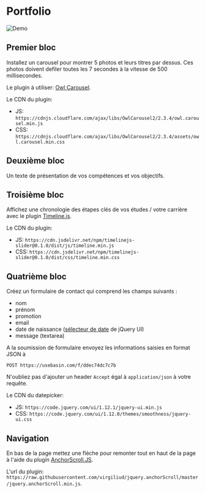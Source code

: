 # Portfolio

![Demo](https://i.ibb.co/f0j6qJm/Users-anastasia-Documents-javascript-101-answers-lesson7-index-html-5.png)

## Premier bloc

Installez un carousel pour montrer 5 photos et leurs titres par dessus. Ces photos doivent defiler toutes les 7 secondes à la vitesse de 500 millisecondes.

Le plugin à utiliser: [Owl Carousel](https://owlcarousel2.github.io/OwlCarousel2/). 

Le CDN du plugin: 
+ JS: `https://cdnjs.cloudflare.com/ajax/libs/OwlCarousel2/2.3.4/owl.carousel.min.js`
+ CSS: `https://cdnjs.cloudflare.com/ajax/libs/OwlCarousel2/2.3.4/assets/owl.carousel.min.css`

## Deuxième bloc

Un texte de présentation de vos compétences et vos objectifs.

## Troisième bloc

Affichez une chronologie des étapes clés de vos études / votre carrière avec le plugin [Timeline.js](https://ilkeryilmaz.github.io/timelinejs/). 

Le CDN du plugin:
+ JS: `https://cdn.jsdelivr.net/npm/timelinejs-slider@0.1.0/dist/js/timeline.min.js`
+ CSS: `https://cdn.jsdelivr.net/npm/timelinejs-slider@0.1.0/dist/css/timeline.min.css`

## Quatrième bloc

Créez un formulaire de contact qui comprend les champs suivants :

+ nom
+ prénom
+ promotion
+ email
+ date de naissance ([sélecteur de date](https://jqueryui.com/datepicker/) de jQuery UI)
+ message (textarea)

A la soumission de formulaire envoyez les informations saisies en format JSON à 
```
POST https://usebasin.com/f/ddec74dc7c7b
```
N'oubliez pas d'ajouter un header `Accept` égal à `application/json` à votre requête.

Le CDN du datepicker:
+ JS: `https://code.jquery.com/ui/1.12.1/jquery-ui.min.js`
+ CSS: `https://code.jquery.com/ui/1.12.0/themes/smoothness/jquery-ui.css`

## Navigation

En bas de la page mettez une flèche pour remonter tout en haut de la page à l'aide du plugin [AnchorScroll.JS](http://www.virgiliudiaconu.com/work/anchor-scroll).

L'url du plugin: `https://raw.githubusercontent.com/virgiliud/jquery.anchorScroll/master/jquery.anchorScroll.min.js`.
